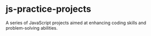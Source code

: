 # js-practice-projects
A series of JavaScript projects aimed at enhancing coding skills and problem-solving abilities.
